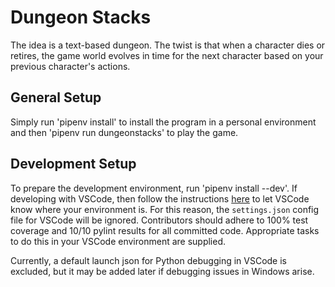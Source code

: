 # Dungeon Stacks

The idea is a text-based dungeon. The twist is that when a character dies or retires, the game world evolves in time for the next character based on your previous character's actions.

## General Setup
Simply run 'pipenv install' to install the program in a personal environment and then 'pipenv run dungeonstacks' to play the game.

## Development Setup

To prepare the development environment, run 'pipenv install --dev'. If developing with VSCode, then follow the instructions [here](https://olav.it/2017/03/04/pipenv-visual-studio-code/) to let VSCode know where your environment is. For this reason, the `settings.json` config file for VSCode will be ignored. Contributors should adhere to 100% test coverage and 10/10 pylint results for all committed code. Appropriate tasks to do this in your VSCode environment are supplied. 

Currently, a default launch json for Python debugging in VSCode is excluded, but it may be added later if debugging issues in Windows arise.
